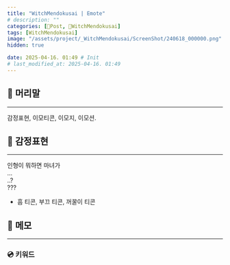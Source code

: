```yaml
---
title: "WitchMendokusai | Emote"
# description: ""
categories: [📀Post, 🥥WitchMendokusai]
tags: [WitchMendokusai]
image: "/assets/project/_WitchMendokusai/ScreenShot/240618_000000.png"
hidden: true

date: 2025-04-16. 01:49 # Init
# last_modified_at: 2025-04-16. 01:49
---
```


## 📀 머리말

---

감정표현, 이모티콘, 이모지, 이모션.  

## 📀 감정표현

---

인형이 뭐하면 마녀가  
...  
..?  
???  

- 흠 티콘, 부끄 티콘, 꺼꿀이 티콘

## 📀 메모

---

### 💿 키워드
